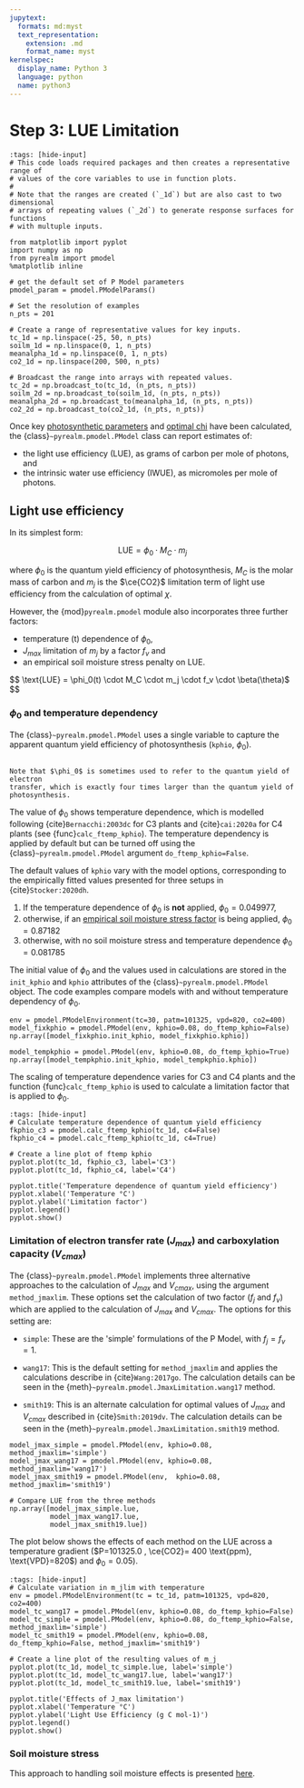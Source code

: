 ```yaml
---
jupytext:
  formats: md:myst
  text_representation:
    extension: .md
    format_name: myst
kernelspec:
  display_name: Python 3
  language: python
  name: python3
---
```


# Step 3: LUE Limitation

```{code-cell} python
:tags: [hide-input]
# This code loads required packages and then creates a representative range of
# values of the core variables to use in function plots.
#
# Note that the ranges are created (`_1d`) but are also cast to two dimensional
# arrays of repeating values (`_2d`) to generate response surfaces for functions
# with multuple inputs.

from matplotlib import pyplot
import numpy as np
from pyrealm import pmodel
%matplotlib inline

# get the default set of P Model parameters
pmodel_param = pmodel.PModelParams()

# Set the resolution of examples
n_pts = 201

# Create a range of representative values for key inputs.
tc_1d = np.linspace(-25, 50, n_pts)
soilm_1d = np.linspace(0, 1, n_pts)
meanalpha_1d = np.linspace(0, 1, n_pts) 
co2_1d = np.linspace(200, 500, n_pts)

# Broadcast the range into arrays with repeated values.
tc_2d = np.broadcast_to(tc_1d, (n_pts, n_pts))
soilm_2d = np.broadcast_to(soilm_1d, (n_pts, n_pts))
meanalpha_2d = np.broadcast_to(meanalpha_1d, (n_pts, n_pts))
co2_2d = np.broadcast_to(co2_1d, (n_pts, n_pts))
```

Once key [photosynthetic parameters](photosynthetic_environment) and [optimal
chi](optimal_chi) have been calculated, the {class}`~pyrealm.pmodel.PModel`
class can report estimates of:

* the light use efficiency (LUE), as grams of carbon per mole of photons, and
* the intrinsic water use efficiency (IWUE), as micromoles per mole of photons.

## Light use efficiency

In its simplest form:

$$
  \text{LUE} = \phi_0 \cdot M_C \cdot m_j
$$

where $\phi_0$ is the quantum yield efficiency of photosynthesis, $M_C$ is the
molar mass of carbon and $m_j$ is the $\ce{CO2}$ limitation term of light use
efficiency from the calculation of optimal $\chi$.

However, the {mod}`pyrealm.pmodel` module also incorporates three further
factors:

* temperature (t) dependence of $\phi_0$,
* $J_{max}$ limitation of $m_j$ by a factor $f_v$ and
* an empirical soil moisture stress penalty on LUE.

$$
  \text{LUE} = \phi_0(t) \cdot M_C \cdot m_j \cdot f_v \cdot \beta(\theta)$
$$

### $\phi_0$ and temperature dependency

The {class}`~pyrealm.pmodel.PModel` uses a single variable to capture the
apparent quantum yield efficiency of photosynthesis (`kphio`, $\phi_0$).

```{warning}

Note that $\phi_0$ is sometimes used to refer to the quantum yield of electron
transfer, which is exactly four times larger than the quantum yield of
photosynthesis. 

```

The value of $\phi_0$ shows temperature dependence, which is modelled
following {cite}`Bernacchi:2003dc` for C3 plants and {cite}`cai:2020a` for C4
plants (see {func}`calc_ftemp_kphio`). The temperature dependency is applied by
default but can be turned off using the {class}`~pyrealm.pmodel.PModel` argument
`do_ftemp_kphio=False`.

The default values of `kphio` vary with the model options, corresponding
to the empirically fitted values presented for three setups in {cite}`Stocker:2020dh`.

1. If the temperature dependence of $\phi_0$ is **not** applied,
    $\phi_0 = 0.049977$,
1. otherwise, if an [empirical soil moisture stress factor](soil_moisture)
   is being applied, $\phi_0 = 0.87182$
1. otherwise, with no soil moisture stress and temperature dependence
   $\phi_0 = 0.081785$

The initial value of $\phi_0$ and the values used in calculations are stored in
the `init_kphio` and  `kphio` attributes of the {class}`~pyrealm.pmodel.PModel`
object.  The code examples compare models with and without temperature
dependency of $\phi_0$.

```{code-cell} ipython3
env = pmodel.PModelEnvironment(tc=30, patm=101325, vpd=820, co2=400)
model_fixkphio = pmodel.PModel(env, kphio=0.08, do_ftemp_kphio=False)
np.array([model_fixkphio.init_kphio, model_fixkphio.kphio])
```

```{code-cell} ipython3
model_tempkphio = pmodel.PModel(env, kphio=0.08, do_ftemp_kphio=True)
np.array([model_tempkphio.init_kphio, model_tempkphio.kphio])
```

The scaling of temperature dependence varies for C3 and C4 plants and the
function {func}`calc_ftemp_kphio` is used to calculate a limitation factor that
is applied to $\phi_0$.

```{code-cell} python
:tags: [hide-input]
# Calculate temperature dependence of quantum yield efficiency
fkphio_c3 = pmodel.calc_ftemp_kphio(tc_1d, c4=False)
fkphio_c4 = pmodel.calc_ftemp_kphio(tc_1d, c4=True)

# Create a line plot of ftemp kphio
pyplot.plot(tc_1d, fkphio_c3, label='C3')
pyplot.plot(tc_1d, fkphio_c4, label='C4')

pyplot.title('Temperature dependence of quantum yield efficiency')
pyplot.xlabel('Temperature °C')
pyplot.ylabel('Limitation factor')
pyplot.legend()
pyplot.show()
```

### Limitation of electron transfer rate ($J_{max}$) and carboxylation capacity ($V_{cmax}$)

The {class}`~pyrealm.pmodel.PModel` implements three alternative approaches to
the calculation of $J_{max}$ and $V_{cmax}$, using the argument
`method_jmaxlim`. These options set the calculation of two factor ($f_j$ and
$f_v$) which are applied to the calculation of $J_{max}$ and $V_{cmax}$. The
options for this setting are:

* `simple`: These are the 'simple' formulations of the P Model, with $f_j = f_v
  = 1$.
* `wang17`: This is the default setting for `method_jmaxlim` and applies the
  calculations describe in  {cite}`Wang:2017go`. The calculation details can be
  seen in the {meth}`~pyrealm.pmodel.JmaxLimitation.wang17` method.

* `smith19`: This is an alternate calculation for optimal values of $J_{max}$
  and $V_{cmax}$ described in {cite}`Smith:2019dv`. The calculation details can be
  seen in the {meth}`~pyrealm.pmodel.JmaxLimitation.smith19` method.

```{code-cell} ipython3
model_jmax_simple = pmodel.PModel(env, kphio=0.08, method_jmaxlim='simple')
model_jmax_wang17 = pmodel.PModel(env, kphio=0.08, method_jmaxlim='wang17')
model_jmax_smith19 = pmodel.PModel(env,  kphio=0.08, method_jmaxlim='smith19')

# Compare LUE from the three methods
np.array([model_jmax_simple.lue,
          model_jmax_wang17.lue,
          model_jmax_smith19.lue])
```

The plot below shows the effects of each method on the LUE across a temperature
gradient ($P=101325.0 , \ce{CO2}= 400 \text{ppm}, \text{VPD}=820$) and $\phi_0=0.05$).

```{code-cell} python
:tags: [hide-input]
# Calculate variation in m_jlim with temperature
env = pmodel.PModelEnvironment(tc = tc_1d, patm=101325, vpd=820, co2=400)
model_tc_wang17 = pmodel.PModel(env, kphio=0.08, do_ftemp_kphio=False)
model_tc_simple = pmodel.PModel(env, kphio=0.08, do_ftemp_kphio=False, method_jmaxlim='simple')
model_tc_smith19 = pmodel.PModel(env, kphio=0.08, do_ftemp_kphio=False, method_jmaxlim='smith19')

# Create a line plot of the resulting values of m_j
pyplot.plot(tc_1d, model_tc_simple.lue, label='simple')
pyplot.plot(tc_1d, model_tc_wang17.lue, label='wang17')
pyplot.plot(tc_1d, model_tc_smith19.lue, label='smith19')

pyplot.title('Effects of J_max limitation')
pyplot.xlabel('Temperature °C')
pyplot.ylabel('Light Use Efficiency (g C mol-1)')
pyplot.legend()
pyplot.show()
```

### Soil moisture stress

This approach to handling soil moisture effects is presented
[here](soil_moisture.md).
